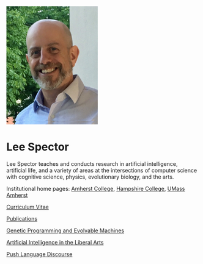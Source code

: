 

<img src="lee-head-20190730.jpg" width="239" height="310" />

# Lee Spector

Lee Spector teaches and conducts research in artificial intelligence, artificial life, and a variety of areas at the intersections of computer science with cognitive science, physics, evolutionary biology, and the arts. 

Institutional home pages: [Amherst College](https://www.amherst.edu/people/facstaff/lspector), [Hampshire College](http://faculty.hampshire.edu/lspector/), [UMass Amherst](https://www.cics.umass.edu/faculty/directory/spector_lee)

[Curriculum Vitae](spector-cv-20210726.pdf)

[Publications](publications.md)

[Genetic Programming and Evolvable Machines](https://www.springer.com/journal/10710)

[Artificial Intelligence in the Liberal Arts](https://liberal-arts.ai)

[Push Language Discourse](https://discourse.pushlanguage.org/)
